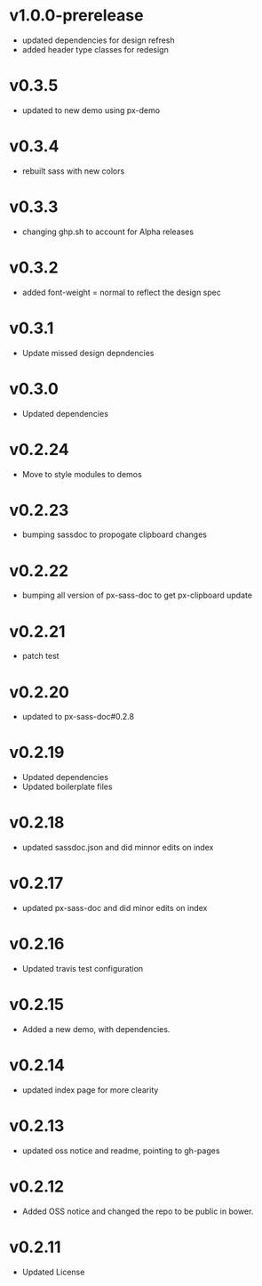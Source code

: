 v1.0.0-prerelease
==================
* updated dependencies for design refresh
* added header type classes for redesign

v0.3.5
==================
* updated to new demo using px-demo

v0.3.4
==================
* rebuilt sass with new colors

v0.3.3
==================
* changing ghp.sh to account for Alpha releases

v0.3.2
==================
* added font-weight = normal to reflect the design spec

v0.3.1
==================
* Update missed design depndencies

v0.3.0
==================
* Updated dependencies

v0.2.24
==================
* Move to style modules to demos

v0.2.23
==================
* bumping sassdoc to propogate clipboard changes


v0.2.22
==================
* bumping all version of px-sass-doc to get px-clipboard update


v0.2.21
==================
* patch test

v0.2.20
==============================
* updated to px-sass-doc#0.2.8

v0.2.19
==============================
* Updated dependencies
* Updated boilerplate files

v0.2.18
==============================
* updated sassdoc.json and did minnor edits on index

v0.2.17
==============================
* updated px-sass-doc and did minor edits on index

v0.2.16
==============================
* Updated travis test configuration

v0.2.15
==============================
* Added a new demo, with dependencies.

v0.2.14
==============================
* updated index page for more clearity

v0.2.13
==============================
* updated oss notice and readme, pointing to gh-pages

v0.2.12
==============================
* Added OSS notice and changed the repo to be public in bower.

v0.2.11
=================
* Updated License
